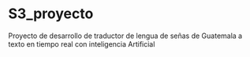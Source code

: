 # S3_proyecto
Proyecto de desarrollo de traductor de lengua de señas de Guatemala a texto en tiempo real con inteligencia Artificial 
